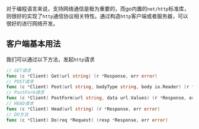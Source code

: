对于编程语言来说，支持网络通信是极为重要的，而go内置的`net/http`标准库，则很好的实现了`http`通信协议相关特性。通过构造`http`客户端或者服务器，可以很好的进行网络开发。

## 客户端基本用法

我们可以通过以下方法，发起`http`请求

```go
// GET请求
func (c *Client) Get(url string) (r *Response, err error)
// POST请求
func (c *Client) Post(url string, bodyType string, body io.Reader) (r *Response, err error)
// PostForm请求
func (c *Client) PostForm(url string, data url.Values) (r *Response, err error)
// HEAD请求
func (c *Client) Head(url string) (r *Response, err error)
// DO方法
func (c *Client) Do(req *Request) (resp *Response, err error)
```
